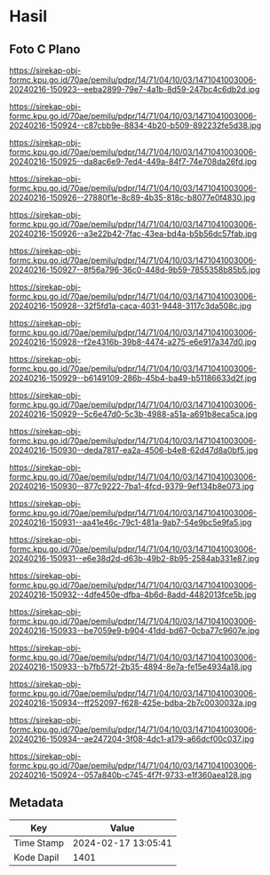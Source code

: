 # Hasil

## Foto C Plano

https://sirekap-obj-formc.kpu.go.id/70ae/pemilu/pdpr/14/71/04/10/03/1471041003006-20240216-150923--eeba2899-79e7-4a1b-8d59-247bc4c6db2d.jpg

https://sirekap-obj-formc.kpu.go.id/70ae/pemilu/pdpr/14/71/04/10/03/1471041003006-20240216-150924--c87cbb9e-8834-4b20-b509-892232fe5d38.jpg

https://sirekap-obj-formc.kpu.go.id/70ae/pemilu/pdpr/14/71/04/10/03/1471041003006-20240216-150925--da8ac6e9-7ed4-449a-84f7-74e708da26fd.jpg

https://sirekap-obj-formc.kpu.go.id/70ae/pemilu/pdpr/14/71/04/10/03/1471041003006-20240216-150926--27880f1e-8c89-4b35-818c-b8077e0f4830.jpg

https://sirekap-obj-formc.kpu.go.id/70ae/pemilu/pdpr/14/71/04/10/03/1471041003006-20240216-150926--a3e22b42-7fac-43ea-bd4a-b5b56dc57fab.jpg

https://sirekap-obj-formc.kpu.go.id/70ae/pemilu/pdpr/14/71/04/10/03/1471041003006-20240216-150927--8f56a796-36c0-448d-9b59-7855358b85b5.jpg

https://sirekap-obj-formc.kpu.go.id/70ae/pemilu/pdpr/14/71/04/10/03/1471041003006-20240216-150928--32f5fd1a-caca-4031-9448-3117c3da508c.jpg

https://sirekap-obj-formc.kpu.go.id/70ae/pemilu/pdpr/14/71/04/10/03/1471041003006-20240216-150928--f2e4316b-39b8-4474-a275-e6e917a347d0.jpg

https://sirekap-obj-formc.kpu.go.id/70ae/pemilu/pdpr/14/71/04/10/03/1471041003006-20240216-150929--b6149109-286b-45b4-ba49-b51186633d2f.jpg

https://sirekap-obj-formc.kpu.go.id/70ae/pemilu/pdpr/14/71/04/10/03/1471041003006-20240216-150929--5c6e47d0-5c3b-4988-a51a-a691b8eca5ca.jpg

https://sirekap-obj-formc.kpu.go.id/70ae/pemilu/pdpr/14/71/04/10/03/1471041003006-20240216-150930--deda7817-ea2a-4506-b4e8-62d47d8a0bf5.jpg

https://sirekap-obj-formc.kpu.go.id/70ae/pemilu/pdpr/14/71/04/10/03/1471041003006-20240216-150930--877c9222-7ba1-4fcd-9379-9ef134b8e073.jpg

https://sirekap-obj-formc.kpu.go.id/70ae/pemilu/pdpr/14/71/04/10/03/1471041003006-20240216-150931--aa41e46c-79c1-481a-9ab7-54e9bc5e9fa5.jpg

https://sirekap-obj-formc.kpu.go.id/70ae/pemilu/pdpr/14/71/04/10/03/1471041003006-20240216-150931--e6e38d2d-d63b-49b2-8b95-2584ab331e87.jpg

https://sirekap-obj-formc.kpu.go.id/70ae/pemilu/pdpr/14/71/04/10/03/1471041003006-20240216-150932--4dfe450e-dfba-4b6d-8add-4482013fce5b.jpg

https://sirekap-obj-formc.kpu.go.id/70ae/pemilu/pdpr/14/71/04/10/03/1471041003006-20240216-150933--be7059e9-b904-41dd-bd67-0cba77c9607e.jpg

https://sirekap-obj-formc.kpu.go.id/70ae/pemilu/pdpr/14/71/04/10/03/1471041003006-20240216-150933--b7fb572f-2b35-4894-8e7a-fe15e4934a18.jpg

https://sirekap-obj-formc.kpu.go.id/70ae/pemilu/pdpr/14/71/04/10/03/1471041003006-20240216-150934--ff252097-f628-425e-bdba-2b7c0030032a.jpg

https://sirekap-obj-formc.kpu.go.id/70ae/pemilu/pdpr/14/71/04/10/03/1471041003006-20240216-150934--ae247204-3f08-4dc1-a179-a66dcf00c037.jpg

https://sirekap-obj-formc.kpu.go.id/70ae/pemilu/pdpr/14/71/04/10/03/1471041003006-20240216-150924--057a840b-c745-4f7f-9733-e1f360aea128.jpg


## Metadata

| Key        | Value               |
| ---------- | ------------------- |
| Time Stamp | 2024-02-17 13:05:41 |
| Kode Dapil | 1401                |



